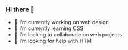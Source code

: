 ### Hi there 👋

- 🔭 I’m currently working on web design
- 🌱 I’m currently learning CSS
- 👯 I’m looking to collaborate on web projects
- 🤔 I’m looking for help with HTM
<!--
**DanielFocyl/DanielFocyl** is a ✨ _special_ ✨ repository because its `README.md` (this file) appears on your GitHub profile.

Here are some ideas to get you started:

- 🔭 I’m currently working on web design
- 🌱 I’m currently learning CSS
- 👯 I’m looking to collaborate on web projects
- 🤔 I’m looking for help with HTML
- 💬 Ask me about ...
- 📫 How to reach me: ...
- 😄 Pronouns: ...
- ⚡ Fun fact: ...
-->
